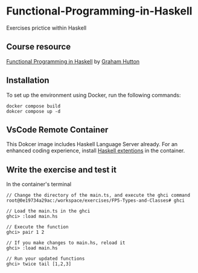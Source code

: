 # Functional-Programming-in-Haskell
Exercises prictice within Haskell

## Course resource
[Functional Programming in Haskell](https://www.youtube.com/playlist?list=PLF1Z-APd9zK7usPMx3LGMZEHrECUGodd3) by [Graham Hutton](https://www.nottingham.ac.uk/computerscience/people/graham.hutton)

## Installation
To set up the environment using Docker, run the following commands:
```
docker compose build
dokcer compose up -d
```

## VsCode Remote Container
This Dokcer image includes Haskell Language Server already. For an enhanced coding experience, install [Haskell extentions](https://marketplace.visualstudio.com/items?itemName=haskell.haskell) in the container.

## Write the exercise and test it
In the container's terminal
```shell
// Change the directory of the main.ts, and execute the ghci command
root@0e19734a29ac:/workspace/exercises/FP5-Types-and-Classes# ghci

// Load the main.ts in the ghci
ghci> :load main.hs

// Execute the function
ghci> pair 1 2

// If you make changes to main.hs, reload it
ghci> :load main.hs

// Run your updated functions
ghci> twice tail [1,2,3]
```